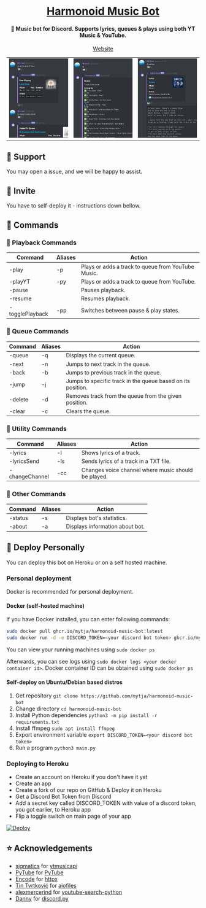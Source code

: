 <h1 align='center'><a href='https://github.com/harmonoid/harmonoid-music-bot'>Harmonoid Music Bot</a></h1>
<h4 align='center'>🎵 Music bot for Discord. Supports lyrics, queues & plays using both YT Music & YouTube.</h4>
<p align='center'><a href='https://harmonoid.github.io/harmonoid-music-bot'>Website</a></p>

<table>
  <tr>
    <td><img src='https://github.com/harmonoid/harmonoid-music-bot/blob/screenshots/1.PNG?raw=true'></img></td>
    <td><img src='https://github.com/harmonoid/harmonoid-music-bot/blob/screenshots/2.PNG?raw=true'></img></td>
    <td><img src='https://github.com/harmonoid/harmonoid-music-bot/blob/screenshots/3.PNG?raw=true'></img></td>
  </tr>
</table>

## 💜 Support

You may open a issue, and we will be happy to assist.

## 🎵 Invite

You have to self-deploy it - instructions down bellow.

## 🎹 Commands

### 🎵 Playback Commands

| Command                     | Aliases  | Action                                                                                    |
|-----------------------------|----------|-------------------------------------------------------------------------------------------|
| -play   <song name or link> | -p       | Plays or adds a track to queue from YouTube Music.                                        |
| -playYT <song name or link> | -py      | Plays or adds a track to queue from YouTube.                                              |
| -pause                      |          | Pauses playback.                                                                          |
| -resume                     |          | Resumes playback.                                                                         |
| -togglePlayback             | -pp      | Switches between pause & play states.                                                     |

### 📑 Queue Commands

| Command                 | Aliases  | Action                                                                                    |
|-------------------------|----------|-------------------------------------------------------------------------------------------|
| -queue                  | -q       | Displays the current queue.                                                               |
| -next                   | -n       | Jumps to next track in the queue.                                                         |
| -back                   | -b       | Jumps to previous track in the queue.                                                     |
| -jump   <position>      | -j       | Jumps to specific track in the queue based on its position.                               |
| -delete <position>      | -d       | Removes track from the queue from the given position.                                     |
| -clear                  | -c       | Clears the queue.                                                                         |
  
### 🧰 Utility Commands

| Command                             | Aliases  | Action                                                                                    |
|-------------------------------------|----------|-------------------------------------------------------------------------------------------|
| -lyrics     <song name>             | -l       | Shows lyrics of a track.                                                                  |
| -lyricsSend <song name>             | -ls      | Sends lyrics of a track in a TXT file.                                                    |
| -changeChannel <voice channel name> | -cc      | Changes voice channel where music should be played.                                       |

### 📖 Other Commands

| Command                             | Aliases  | Action                                                                                    |
|-------------------------------------|----------|-------------------------------------------------------------------------------------------|
| -status                             | -s       | Displays bot's statistics.                                                                |
| -about                              | -a       | Displays information about bot.                                                           |

## 🔐 Deploy Personally

You can deploy this bot on Heroku or on a self hosted machine.

### Personal deployment
Docker is recommended for personal deployment.

#### Docker (self-hosted machine)
If you have Docker installed, you can enter following commands:
```bash
sudo docker pull ghcr.io/mytja/harmonoid-music-bot:latest
sudo docker run -d -e DISCORD_TOKEN=<your discord bot token> ghcr.io/mytja/harmonoid-music-bot
```
You can view your running machines using `sudo docker ps`

Afterwards, you can see logs using `sudo docker logs <your docker container id>`.
Docker container ID can be obtained using `sudo docker ps`

#### Self-deploy on Ubuntu/Debian based distros
1. Get repository `git clone https://github.com/mytja/harmonoid-music-bot`
2. Change directory `cd harmonoid-music-bot`
3. Install Python dependencies `python3 -m pip install -r requirements.txt`
4. Install ffmpeg `sudo apt install ffmpeg`
5. Export environment variable `export DISCORD_TOKEN=<your discord bot token>`
6. Run a program `python3 main.py`

### Deploying to Heroku
- Create an account on Heroku if you don't have it yet
- Create an app
- Create a fork of our repo on GitHub & Deploy it on Heroku
- Get a Discord Bot Token from Discord
- Add a secret key called DISCORD_TOKEN with value of a discord token, you got earlier, to Heroku app
- Flip a toggle switch on main page of your app

[![Deploy](https://www.herokucdn.com/deploy/button.svg)](https://heroku.com/deploy)

## ⭐ Acknowledgements
- [sigmatics](https://github.com/sigma67) for [ytmusicapi](https://github.com/sigma67/ytmusicapi)
- [PyTube](https://github.com/pytube) for [PyTube](https://github.com/pytube/pytube)
- [Encode](https://github.com/encode) for [httpx](https://github.com/encode/httpx)
- [Tin Tvrtković](https://github.com/Tinche) for [aiofiles](https://github.com/Tinche/aiofiles)
- [alexmercerind](https://github.com/alexmercerind) for [youtube-search-python](https://github.com/alexmercerind/youtube-search-python)
- [Danny](https://github.com/Rapptz) for [discord.py](https://github.com/Rapptz/discord.py)
